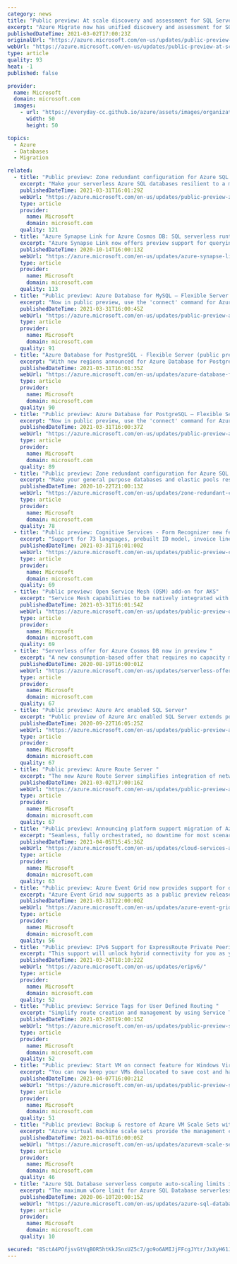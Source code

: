 ```yaml
---
category: news
title: "Public preview: At scale discovery and assessment for SQL Server migration to Azure SQL"
excerpt: "Azure Migrate now has unified discovery and assessment for SQL Server natively within the Azure Migrate experience. "
publishedDateTime: 2021-03-02T17:00:23Z
originalUrl: "https://azure.microsoft.com/en-us/updates/public-preview-at-scale-discovery-and-assessment-for-sql-server-migration-to-azure-sql/"
webUrl: "https://azure.microsoft.com/en-us/updates/public-preview-at-scale-discovery-and-assessment-for-sql-server-migration-to-azure-sql/"
type: article
quality: 93
heat: -1
published: false

provider:
  name: Microsoft
  domain: microsoft.com
  images:
    - url: "https://everyday-cc.github.io/azure/assets/images/organizations/microsoft.com-50x50.jpg"
      width: 50
      height: 50

topics:
  - Azure
  - Databases
  - Migration

related:
  - title: "Public preview: Zone redundant configuration for Azure SQL Database serverless compute tier"
    excerpt: "Make your serverless Azure SQL databases resilient to a much larger set of failures, including catastrophic datacenter outages, without any changes of the application logic by selecting zone redundancy."
    publishedDateTime: 2021-03-31T16:01:29Z
    webUrl: "https://azure.microsoft.com/en-us/updates/public-preview-zone-redundant-configuration-for-azure-sql-database-serverless-compute-tier/"
    type: article
    provider:
      name: Microsoft
      domain: microsoft.com
    quality: 121
  - title: "Azure Synapse Link for Azure Cosmos DB: SQL serverless runtime support in preview"
    excerpt: "Azure Synapse Link now offers preview support for querying Azure Cosmos DB data with Synapse SQL serverless."
    publishedDateTime: 2020-10-14T16:00:13Z
    webUrl: "https://azure.microsoft.com/en-us/updates/azure-synapse-link-for-azure-cosmos-db-sql-serverless-runtime-support-in-preview/"
    type: article
    provider:
      name: Microsoft
      domain: microsoft.com
    quality: 113
  - title: "Public preview: Azure Database for MySQL – Flexible Server now connects with Azure CLI"
    excerpt: "Now in public preview, use the 'connect' command for Azure CLI for Azure Database for MySQL - Flexible Server to test connections and run basic queries."
    publishedDateTime: 2021-03-31T16:00:45Z
    webUrl: "https://azure.microsoft.com/en-us/updates/public-preview-azure-database-for-mysql-flexible-server-now-connects-with-azure-cli/"
    type: article
    provider:
      name: Microsoft
      domain: microsoft.com
    quality: 91
  - title: "Azure Database for PostgreSQL - Flexible Server (public preview) available in new regions"
    excerpt: "With new regions announced for Azure Database for PostgreSQL – Flexible Server, you can control multiple configuration parameters for fine-grained database tuning with a simpler developer experience to accelerate end-to-end deployment."
    publishedDateTime: 2021-03-31T16:01:35Z
    webUrl: "https://azure.microsoft.com/en-us/updates/azure-database-for-postgresql-flexible-server-public-preview-available-in-new-regions/"
    type: article
    provider:
      name: Microsoft
      domain: microsoft.com
    quality: 90
  - title: "Public preview: Azure Database for PostgreSQL – Flexible Server now connects with Azure CLI"
    excerpt: "Now in public preview, use the 'connect' command for Azure CLI for Azure Database for PostgreSQL - Flexible Server to test connections and run basic queries."
    publishedDateTime: 2021-03-31T16:00:37Z
    webUrl: "https://azure.microsoft.com/en-us/updates/public-preview-azure-database-for-postgresql-flexible-server-now-connects-with-azure-cli/"
    type: article
    provider:
      name: Microsoft
      domain: microsoft.com
    quality: 89
  - title: "Public preview: Zone redundant configuration for Azure SQL DB general purpose tier"
    excerpt: "Make your general purpose databases and elastic pools resilient to a much larger set of failures, including catastrophic datacenter outages, without any changes of the application logic by selecting zone redundancy."
    publishedDateTime: 2020-10-22T21:00:13Z
    webUrl: "https://azure.microsoft.com/en-us/updates/zone-redundant-configuration-for-azure-sql-db-general-purpose-tier/"
    type: article
    provider:
      name: Microsoft
      domain: microsoft.com
    quality: 78
  - title: "Public preview: Cognitive Services - Form Recognizer new features"
    excerpt: "Support for 73 languages, prebuilt ID model, invoice line item extraction, tagging as table, and lots more - Now in Azure Form Recognizer public preview, part of Azure Cognitive Services "
    publishedDateTime: 2021-03-31T16:01:00Z
    webUrl: "https://azure.microsoft.com/en-us/updates/public-preview-cognitive-services-form-recognizer-new-features/"
    type: article
    provider:
      name: Microsoft
      domain: microsoft.com
    quality: 69
  - title: "Public preview: Open Service Mesh (OSM) add-on for AKS"
    excerpt: "Service Mesh capabilities to be natively integrated with AKS via the Open Service Mesh add-on."
    publishedDateTime: 2021-03-31T16:01:54Z
    webUrl: "https://azure.microsoft.com/en-us/updates/public-preview-open-service-mesh-osm-addon-for-aks/"
    type: article
    provider:
      name: Microsoft
      domain: microsoft.com
    quality: 69
  - title: "Serverless offer for Azure Cosmos DB now in preview "
    excerpt: "A new consumption-based offer that requires no capacity management is now available"
    publishedDateTime: 2020-08-19T16:00:01Z
    webUrl: "https://azure.microsoft.com/en-us/updates/serverless-offer-for-azure-cosmos-db-now-in-public-preview/"
    type: article
    provider:
      name: Microsoft
      domain: microsoft.com
    quality: 67
  - title: "Public preview: Azure Arc enabled SQL Server"
    excerpt: "Public preview of Azure Arc enabled SQL Server extends power of Azure to SQL servers hosted on-premises or in other public clouds."
    publishedDateTime: 2020-09-22T16:05:25Z
    webUrl: "https://azure.microsoft.com/en-us/updates/public-preview-azure-arc-enabled-sql-server/"
    type: article
    provider:
      name: Microsoft
      domain: microsoft.com
    quality: 67
  - title: "Public preview: Azure Route Server "
    excerpt: "The new Azure Route Server simplifies integration of network virtual appliance into your Azure virtual network."
    publishedDateTime: 2021-03-02T17:00:16Z
    webUrl: "https://azure.microsoft.com/en-us/updates/public-preview-azure-route-server/"
    type: article
    provider:
      name: Microsoft
      domain: microsoft.com
    quality: 67
  - title: "Public preview: Announcing platform support migration of Azure Cloud Services (classic) to Azure Resource Manager"
    excerpt: "Seamless, fully orchestrated, no downtime for most scenarios and minimal effort migration path for your existing Cloud Services (classic) deployments."
    publishedDateTime: 2021-04-05T15:45:36Z
    webUrl: "https://azure.microsoft.com/en-us/updates/cloud-services-arm-migration/"
    type: article
    provider:
      name: Microsoft
      domain: microsoft.com
    quality: 63
  - title: "Public preview: Azure Event Grid now provides support for delivery headers and additional advanced filters among other updates"
    excerpt: "Azure Event Grid now supports as a public preview release additional advanced filters, setting customer headers on requests delivering events, configuring TTL on messages delivered to Azure Storage Queues, and setting system-assigned managed identities on regional System Topics."
    publishedDateTime: 2021-03-31T22:00:00Z
    webUrl: "https://azure.microsoft.com/en-us/updates/azure-event-grid-now-provides-support-for-delivery-headers-and-additional-advanced-filters-among-other-updates/"
    type: article
    provider:
      name: Microsoft
      domain: microsoft.com
    quality: 56
  - title: "Public preview: IPv6 Support for ExpressRoute Private Peering"
    excerpt: "This support will unlock hybrid connectivity for you as you expand into new, IPv6-dependent markets or transition to IPv6 in your own networks."
    publishedDateTime: 2021-03-24T18:10:22Z
    webUrl: "https://azure.microsoft.com/en-us/updates/eripv6/"
    type: article
    provider:
      name: Microsoft
      domain: microsoft.com
    quality: 52
  - title: "Public preview: Service Tags for User Defined Routing "
    excerpt: "Simplify route creation and management by using Service Tags to represent multiple IP ranges in a single route. Utilize over 60 tags representing ranges for Microsoft and Azure service. "
    publishedDateTime: 2021-03-26T19:00:15Z
    webUrl: "https://azure.microsoft.com/en-us/updates/public-preview-service-tags-for-user-defined-routing/"
    type: article
    provider:
      name: Microsoft
      domain: microsoft.com
    quality: 52
  - title: "Public preview: Start VM on connect feature for Windows Virtual Desktop "
    excerpt: "You can now keep your VMs deallocated to save cost and have it automatically start up when a user connects."
    publishedDateTime: 2021-04-07T16:00:21Z
    webUrl: "https://azure.microsoft.com/en-us/updates/public-preview-start-vm-on-connect-feature-for-windows-virtual-desktop/"
    type: article
    provider:
      name: Microsoft
      domain: microsoft.com
    quality: 51
  - title: "Public preview: Backup & restore of Azure VM Scale Sets with uniform and flexible orchestration is now supported"
    excerpt: "Azure virtual machine scale sets provide the management capabilities for applications that run across many VMs, automatic scaling of resources, and load balancing of traffic. Scale set orchestration modes allow you to have greater control over how virtual machine instances are managed by the scale set.\n\n"
    publishedDateTime: 2021-04-01T16:00:05Z
    webUrl: "https://azure.microsoft.com/en-us/updates/azurevm-scale-sets-with-uniform-flexible-orchestration/"
    type: article
    provider:
      name: Microsoft
      domain: microsoft.com
    quality: 46
  - title: "Azure SQL Database serverless compute auto-scaling limits increase more than twofold"
    excerpt: "The maximum vCore limit for Azure SQL Database serverless has increased over twofold to 40 vCores. The higher limits provide greater compute auto-scaling headroom for serverless databases with more demanding workloads. "
    publishedDateTime: 2020-06-10T20:00:15Z
    webUrl: "https://azure.microsoft.com/en-us/updates/azure-sql-database-serverless-increases-compute-autoscaling-limits-over-2x/"
    type: article
    provider:
      name: Microsoft
      domain: microsoft.com
    quality: 10

secured: "8SctA4POfjsvGtVqBOR5htKkJSnxUZ5c7/go9o6AMIJjFFcgJYtr/JxXyH61J9mD0gAuScuzbUZF6+18vSpXsLM2AO47CMVQL9Lcve4knNh6ONPpePCd3EnN9LbCwfRX4VDDlljKs2nUgyk2rbvzrtLnDEEyYn2L8bNCccii/FI55OaalfaRKpBnQxnw0Pszs7MMYYQZJG4GFG5pSJ/qWbLMYwkTMJz1ANmu+XD+PfbFeRKoY0EXEvFo8L6BCApAgZ34bljHjt0Fku5mIDsOzNOIjha+BkBwpHBo3eLm5eppWPSFrQnDxMcWsIpZJ4QgG2ShmLNUvdw5swPirTtzvFs29XsLzAkji26EjP2dyG8=;8AbVJ2n/FIA/PtLVg0ne+g=="
---
```


